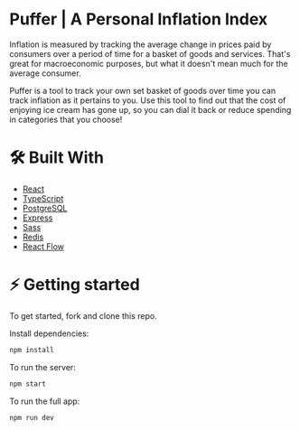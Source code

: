 # Puffer | A Personal Inflation Index

Inflation is measured by tracking the average change in prices paid by consumers over a period of time for a basket of goods and services. That's great for macroeconomic purposes, but what it doesn't mean much for the average consumer.

Puffer is a tool to track your own set basket of goods over time you can track inflation as it pertains to you. Use this tool to find out that the cost of enjoying ice cream has gone up, so you can dial it back or reduce spending in categories that you choose!

<h1> 🛠 Built With </h1>

- <a href="https://react.dev/learn"> React </a>
- <a href="https://www.typescriptlang.org/docs/handbook/jsx.html"> TypeScript </a>
- <a href="https://www.postgresql.org/docs/"> PostgreSQL </a>
- <a href="https://expressjs.com/en/api.html"> Express </a>
- <a href="https://sass-lang.com/documentation/"> Sass </a>
- <a href="https://redis.io/docs/"> Redis </a>
- <a href="https://reactflow.dev/docs/examples/overview/"> React Flow </a>

<h1 id="getting-started">⚡ Getting started </h1>

To get started, fork and clone this repo.

Install dependencies:

```js
npm install
```

To run the server:

```js
npm start
```

To run the full app:

```js
npm run dev
```
